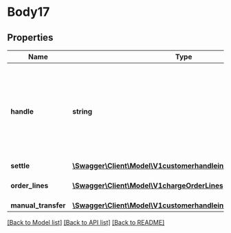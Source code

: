 # Body17

## Properties
Name | Type | Description | Notes
------------ | ------------- | ------------- | -------------
**handle** | **string** | Per account unique handle for the invoice. Max length 255 with allowable characters [a-zA-Z0-9_.-@]. | 
**settle** | [**\Swagger\Client\Model\V1customerhandleinvoiceSettle**](V1customerhandleinvoiceSettle.md) |  | [optional] 
**order_lines** | [**\Swagger\Client\Model\V1chargeOrderLines[]**](V1chargeOrderLines.md) | Order lines for the invoice | 
**manual_transfer** | [**\Swagger\Client\Model\V1customerhandleinvoiceManualTransfer**](V1customerhandleinvoiceManualTransfer.md) |  | [optional] 

[[Back to Model list]](../README.md#documentation-for-models) [[Back to API list]](../README.md#documentation-for-api-endpoints) [[Back to README]](../README.md)


